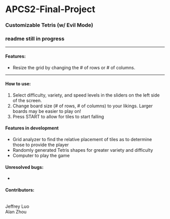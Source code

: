 # APCS2-Final-Project

<h3> Customizable Tetris (w/ Evil Mode) </h3>

<h3>readme still in progress</h3>

<hr>
<h4>Features:</h4>
<ul>
<li>Resize the grid by changing the # of rows or # of columns.</li>
</ul>
<hr>

<h4>How to use:</h4>
<ol>
<li>Select difficulty, variety, and speed levels in the sliders on the left side of the screen.</li>
<li>Change board size (# of rows, # of columns) to your likings. Larger boards may be easier to play on!
<li>Press START to allow for tiles to start falling</li>
</ol>

<h4>Features in development</h4>
<ul>
<li>Grid analyzer to find the relative placement of tiles as to determine those to provide the player</li>
<li>Randomly generated Tetris shapes for greater variety and difficulty</li>
<li>Computer to play the game</li>
</ul>

<h4>Unresolved bugs:</h4>
<ul>
<li></li>
</ul>

<h4>Contributors:</h4>
<br>
Jeffrey Luo
<br>
Alan Zhou
